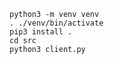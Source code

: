     python3 -m venv venv
    . ./venv/bin/activate
    pip3 install .
    cd src
    python3 client.py

